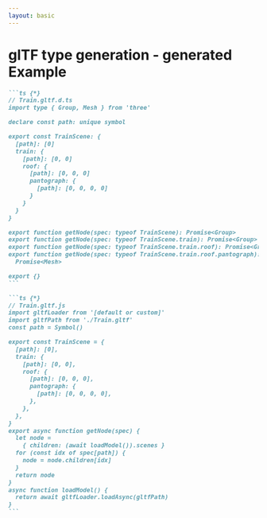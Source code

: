 ```yaml
---
layout: basic
---
```


# glTF type generation - generated Example

<div class="flex flex-row gap-4 w-screen">
<div class="overflow-hidden !w-140">

````md magic-move {lines: true}
```ts {*}
// Train.gltf.d.ts
import type { Group, Mesh } from 'three'

declare const path: unique symbol

export const TrainScene: {
  [path]: [0]
  train: {
    [path]: [0, 0]
    roof: {
      [path]: [0, 0, 0]
      pantograph: {
        [path]: [0, 0, 0, 0]
      }
    }
  }
}

export function getNode(spec: typeof TrainScene): Promise<Group>
export function getNode(spec: typeof TrainScene.train): Promise<Group>
export function getNode(spec: typeof TrainScene.train.roof): Promise<Group>
export function getNode(spec: typeof TrainScene.train.roof.pantograph):
  Promise<Mesh>

export {}
```
````

</div>
<div class="overflow-hidden !w-95">

````md magic-move {lines: true}
```ts {*}
// Train.gltf.js
import gltfLoader from '[default or custom]'
import gltfPath from './Train.gltf'
const path = Symbol()

export const TrainScene = {
  [path]: [0],
  train: {
    [path]: [0, 0],
    roof: {
      [path]: [0, 0, 0],
      pantograph: {
        [path]: [0, 0, 0, 0],
      },
    },
  },
}
export async function getNode(spec) {
  let node =
    { children: (await loadModel()).scenes }
  for (const idx of spec[path]) {
    node = node.children[idx]
  }
  return node
}
async function loadModel() {
  return await gltfLoader.loadAsync(gltfPath)
}
```
````

</div>
</div>
